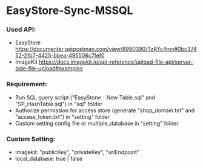 # EasyStore-Sync-MSSQL

### Used API:
- EasyStore
https://documenter.getpostman.com/view/8990390/TzRYc4mn#0bc37452-2fb7-4425-bbea-495508c7fef0
- ImageKit
https://docs.imagekit.io/api-reference/upload-file-api/server-side-file-upload#examples

### Requirement:
- Run SQL query script ("EasyStone - New Table.sql" and "SP_HashTable.sql") in "sql" folder
- Authorize permission for access store (generate "shop_domain.txt" and "access_token.txt") in "setting" folder
- Custom setting config file or multiple_database in "setting" folder

### Custom Setting:
- imagekit: "publicKey", "privateKey", "urlEndpoint"
- local_database: true | false
